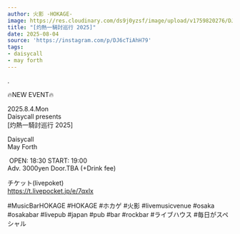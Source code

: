```yaml
---
author: 火影 -HOKAGE-
image: https://res.cloudinary.com/ds9j0yzsf/image/upload/v1759820276/DJ6cTiAhH79.jpg
title: "[灼熱一騎討巡行 2025]"
date: 2025-08-04
source: 'https://instagram.com/p/DJ6cTiAhH79'
tags:
- daisycall
- may forth
---
```

.

🔥NEW EVENT🔥

2025.8.4.Mon<br>
Daisycall presents <br>
[灼熱一騎討巡行 2025] 

Daisycall<br>
May Forth

 OPEN: 18:30 START: 19:00<br>
Adv. 3000yen Door.TBA (+Drink fee)

チケット(livepoket)<br>
https://t.livepocket.jp/e/7qxlx

#MusicBarHOKAGE #HOKAGE #ホカゲ #火影 #livemusicvenue #osaka #osakabar #livepub #japan #pub #bar #rockbar #ライブハウス #毎日がスペシャル